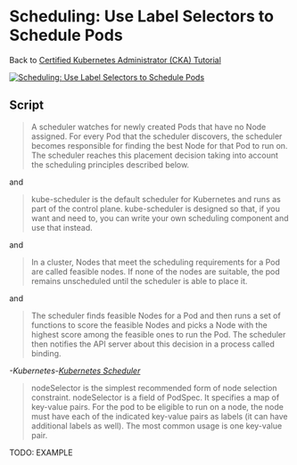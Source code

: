 # Scheduling: Use Label Selectors to Schedule Pods

Back to [Certified Kubernetes Administrator (CKA) Tutorial](https://github.com/larkintuckerllc/k8s-cka-tutorial)

[![Scheduling: Use Label Selectors to Schedule Pods](http://img.youtube.com/vi/XXXXX/0.jpg)]()

## Script

> A scheduler watches for newly created Pods that have no Node assigned. For every Pod that the scheduler discovers, the scheduler becomes responsible for finding the best Node for that Pod to run on. The scheduler reaches this placement decision taking into account the scheduling principles described below.

and

> kube-scheduler is the default scheduler for Kubernetes and runs as part of the control plane. kube-scheduler is designed so that, if you want and need to, you can write your own scheduling component and use that instead.

and

> In a cluster, Nodes that meet the scheduling requirements for a Pod are called feasible nodes. If none of the nodes are suitable, the pod remains unscheduled until the scheduler is able to place it.

and

> The scheduler finds feasible Nodes for a Pod and then runs a set of functions to score the feasible Nodes and picks a Node with the highest score among the feasible ones to run the Pod. The scheduler then notifies the API server about this decision in a process called binding.

*-Kubernetes-[Kubernetes Scheduler](https://kubernetes.io/docs/concepts/scheduling-eviction/kube-scheduler/)*

> nodeSelector is the simplest recommended form of node selection constraint. nodeSelector is a field of PodSpec. It specifies a map of key-value pairs. For the pod to be eligible to run on a node, the node must have each of the indicated key-value pairs as labels (it can have additional labels as well). The most common usage is one key-value pair.

TODO: EXAMPLE
